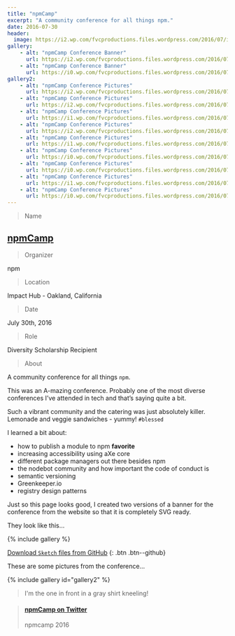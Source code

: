 ```yaml
---
title: "npmCamp"
excerpt: "A community conference for all things npm."
date: 2016-07-30
header:
  image: https://i2.wp.com/fvcproductions.files.wordpress.com/2016/07/img_0493.jpg
gallery:
    - alt: "npmCamp Conference Banner"
      url: https://i2.wp.com/fvcproductions.files.wordpress.com/2016/07/npm-light.png
    - alt: "npmCamp Conference Banner"
      url: https://i0.wp.com/fvcproductions.files.wordpress.com/2016/07/npm-dark.png
gallery2:
    - alt: "npmCamp Conference Pictures"
      url: https://i2.wp.com/fvcproductions.files.wordpress.com/2016/07/img_0493.jpg
    - alt: "npmCamp Conference Pictures"
      url: https://i2.wp.com/fvcproductions.files.wordpress.com/2016/07/img_0490.jpg?w=246&h=185&crop&ssl=1&zoom=2
    - alt: "npmCamp Conference Pictures"
      url: https://i1.wp.com/fvcproductions.files.wordpress.com/2016/07/img_0478.jpg?w=246&h=185&crop&ssl=1&zoom=2
    - alt: "npmCamp Conference Pictures"
      url: https://i2.wp.com/fvcproductions.files.wordpress.com/2016/07/img_0475.jpg?w=246&h=184&crop&ssl=1&zoom=2
    - alt: "npmCamp Conference Pictures"
      url: https://i1.wp.com/fvcproductions.files.wordpress.com/2016/07/img_0489.jpg?w=496&h=372&crop&ssl=1&zoom=2
    - alt: "npmCamp Conference Pictures"
      url: https://i0.wp.com/fvcproductions.files.wordpress.com/2016/07/img_0474.jpg?w=246&h=184&crop&ssl=1&zoom=2
    - alt: "npmCamp Conference Pictures"
      url: https://i0.wp.com/fvcproductions.files.wordpress.com/2016/07/img_0491.jpg?w=394&h=526&crop&ssl=1&zoom=2
    - alt: "npmCamp Conference Pictures"
      url: https://i1.wp.com/fvcproductions.files.wordpress.com/2016/07/img_0486.jpg?w=348&h=261&crop&ssl=1&zoom=2
    - alt: "npmCamp Conference Pictures"
      url: https://i0.wp.com/fvcproductions.files.wordpress.com/2016/07/img_0496.jpg?w=348&h=261&crop&ssl=1&zoom=2
---
```


> Name

## <a href="https://npm.camp" target="_blank" rel="noopener" title="npmCamp">npmCamp</a>

> Organizer

npm

> Location

Impact Hub - Oakland, California

> Date

July 30th, 2016

> Role

Diversity Scholarship Recipient

> About

A community conference for all things `npm`.

This was an A-mazing conference. Probably one of the most diverse conferences I’ve attended in tech and that’s saying quite a bit.

Such a vibrant community and the catering was just absolutely killer. Lemonade and veggie sandwiches - yummy! `#blessed`

I learned a bit about:

- how to publish a module to npm **favorite**
- increasing accessibility using aXe core
- different package managers out there besides npm
- the nodebot community and how important the code of conduct is
- semantic versioning
- Greenkeeper.io
- registry design patterns

Just so this page looks good, I created two versions of a banner for the conference from the website so that it is completely SVG ready.

They look like this...

{% include gallery %}

[<i class='fa fa-github-alt'></i> Download `Sketch` files from GitHub](https://github.com/fvcproductions/sketch)
{: .btn .btn--github}

These are some pictures from the conference...

{% include gallery id="gallery2" %}

> I'm the one in front in a gray shirt kneeling!

<blockquote class="embedly-card"><h4><a href="https://twitter.com/npmcamp/status/759563526465736704/photo/1">npmCamp on Twitter</a></h4><p>npmcamp 2016</p></blockquote>
